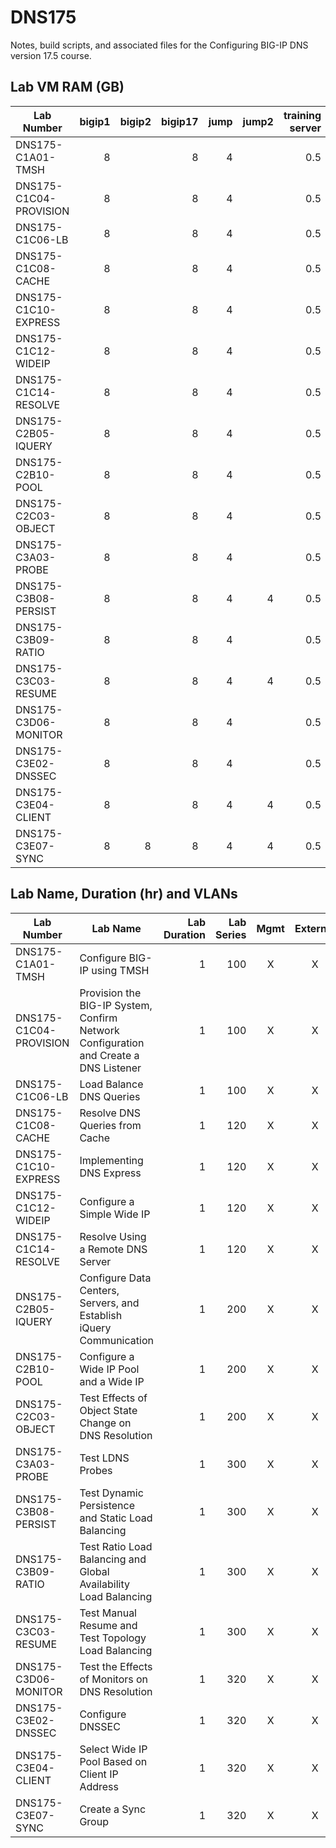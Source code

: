 # DNS175

Notes, build scripts, and associated files for the Configuring BIG-IP DNS version 17.5 course.

## Lab VM RAM (GB)

|Lab Number            |bigip1|bigip2|bigip17|jump|jump2|training server|
|----------------------|-----:|-----:|------:|---:|----:|--------------:|
|DNS175-C1A01-TMSH     |8     |      |8      |4   |     |0.5            |
|DNS175-C1C04-PROVISION|8     |      |8      |4   |     |0.5            |
|DNS175-C1C06-LB       |8     |      |8      |4   |     |0.5            |
|DNS175-C1C08-CACHE    |8     |      |8      |4   |     |0.5            |
|DNS175-C1C10-EXPRESS  |8     |      |8      |4   |     |0.5            |
|DNS175-C1C12-WIDEIP   |8     |      |8      |4   |     |0.5            |
|DNS175-C1C14-RESOLVE  |8     |      |8      |4   |     |0.5            |
|DNS175-C2B05-IQUERY   |8     |      |8      |4   |     |0.5            |
|DNS175-C2B10-POOL     |8     |      |8      |4   |     |0.5            |
|DNS175-C2C03-OBJECT   |8     |      |8      |4   |     |0.5            |
|DNS175-C3A03-PROBE    |8     |      |8      |4   |     |0.5            |
|DNS175-C3B08-PERSIST  |8     |      |8      |4   |4    |0.5            |
|DNS175-C3B09-RATIO    |8     |      |8      |4   |     |0.5            |
|DNS175-C3C03-RESUME   |8     |      |8      |4   |4    |0.5            |
|DNS175-C3D06-MONITOR  |8     |      |8      |4   |     |0.5            |
|DNS175-C3E02-DNSSEC   |8     |      |8      |4   |     |0.5            |
|DNS175-C3E04-CLIENT   |8     |      |8      |4   |4    |0.5            |
|DNS175-C3E07-SYNC     |8     |8     |8      |4   |4    |0.5            |

## Lab Name, Duration (hr) and VLANs

|Lab Number            |Lab Name                                                                            |Lab Duration|Lab Series|Mgmt|External|Internal|
|----------------------|------------------------------------------------------------------------------------|-----------:|---------:|:--:|:------:|:------:|
|DNS175-C1A01-TMSH     |Configure BIG-IP using TMSH                                                         |1           |100       |X   |X       |X       |
|DNS175-C1C04-PROVISION|Provision the BIG-IP System, Confirm Network Configuration and Create a DNS Listener|1           |100       |X   |X       |X       |
|DNS175-C1C06-LB       |Load Balance DNS Queries                                                            |1           |100       |X   |X       |X       |
|DNS175-C1C08-CACHE    |Resolve DNS Queries from Cache                                                      |1           |120       |X   |X       |X       |
|DNS175-C1C10-EXPRESS  |Implementing DNS Express                                                            |1           |120       |X   |X       |X       |
|DNS175-C1C12-WIDEIP   |Configure a Simple Wide IP                                                          |1           |120       |X   |X       |X       |
|DNS175-C1C14-RESOLVE  |Resolve Using a Remote DNS Server                                                   |1           |120       |X   |X       |X       |
|DNS175-C2B05-IQUERY   |Configure Data Centers, Servers, and Establish iQuery Communication                 |1           |200       |X   |X       |X       |
|DNS175-C2B10-POOL     |Configure a Wide IP Pool and a Wide IP                                              |1           |200       |X   |X       |X       |
|DNS175-C2C03-OBJECT   |Test Effects of Object State Change on DNS Resolution                               |1           |200       |X   |X       |X       |
|DNS175-C3A03-PROBE    |Test LDNS Probes                                                                    |1           |300       |X   |X       |X       |
|DNS175-C3B08-PERSIST  |Test Dynamic Persistence and Static Load Balancing                                  |1           |300       |X   |X       |X       |
|DNS175-C3B09-RATIO    |Test Ratio Load Balancing and Global Availability Load Balancing                    |1           |300       |X   |X       |X       |
|DNS175-C3C03-RESUME   |Test Manual Resume and Test Topology Load Balancing                                 |1           |300       |X   |X       |X       |
|DNS175-C3D06-MONITOR  |Test the Effects of Monitors on DNS Resolution                                      |1           |320       |X   |X       |X       |
|DNS175-C3E02-DNSSEC   |Configure DNSSEC                                                                    |1           |320       |X   |X       |X       |
|DNS175-C3E04-CLIENT   |Select Wide IP Pool Based on Client IP Address                                      |1           |320       |X   |X       |X       |
|DNS175-C3E07-SYNC     |Create a Sync Group                                                                 |1           |320       |X   |X       |X       |
